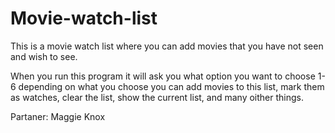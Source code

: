 # Movie-watch-list
This is a movie watch list where you can add movies that you have not seen and wish to see.

When you run this program it will ask you what option you want to choose 1-6 depending on what you choose you can add movies to this list, mark them as watches, clear the list, show the current list, and many oither things. 

Partaner: Maggie Knox
